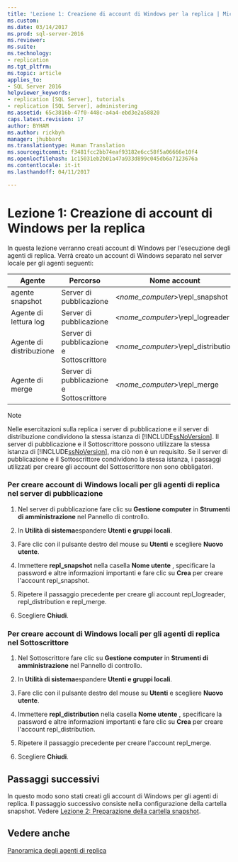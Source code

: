 ```yaml
---
title: 'Lezione 1: Creazione di account di Windows per la replica | Microsoft Docs'
ms.custom: 
ms.date: 03/14/2017
ms.prod: sql-server-2016
ms.reviewer: 
ms.suite: 
ms.technology:
- replication
ms.tgt_pltfrm: 
ms.topic: article
applies_to:
- SQL Server 2016
helpviewer_keywords:
- replication [SQL Server], tutorials
- replication [SQL Server], administering
ms.assetid: 65c3816b-47f0-448c-a4a4-ebd3e2a58820
caps.latest.revision: 17
author: BYHAM
ms.author: rickbyh
manager: jhubbard
ms.translationtype: Human Translation
ms.sourcegitcommit: f3481fcc2bb74eaf93182e6cc58f5a06666e10f4
ms.openlocfilehash: 1c15031eb2b01a47a933d899c045db6a7123676a
ms.contentlocale: it-it
ms.lasthandoff: 04/11/2017

---
```

# <a name="lesson-1-creating-windows-accounts-for-replication"></a>Lezione 1: Creazione di account di Windows per la replica
In questa lezione verranno creati account di Windows per l'esecuzione degli agenti di replica. Verrà creato un account di Windows separato nel server locale per gli agenti seguenti:  
  
|Agente|Percorso|Nome account|  
|---------|------------|----------------|  
|agente snapshot|Server di pubblicazione|\<*nome_computer*>\repl_snapshot|  
|Agente di lettura log|Server di pubblicazione|\<*nome_computer*>\repl_logreader|  
|Agente di distribuzione|Server di pubblicazione e Sottoscrittore|\<*nome_computer*>\repl_distribution|  
|Agente di merge|Server di pubblicazione e Sottoscrittore|\<*nome_computer*>\repl_merge|  
  
> [!NOTE]  
> Nelle esercitazioni sulla replica i server di pubblicazione e il server di distribuzione condividono la stessa istanza di [!INCLUDE[ssNoVersion](../../includes/ssnoversion-md.md)]. Il server di pubblicazione e il Sottoscrittore possono utilizzare la stessa istanza di [!INCLUDE[ssNoVersion](../../includes/ssnoversion-md.md)], ma ciò non è un requisito. Se il server di pubblicazione e il Sottoscrittore condividono la stessa istanza, i passaggi utilizzati per creare gli account del Sottoscrittore non sono obbligatori.  
  
### <a name="to-create-local-windows-accounts-for-replication-agents-at-the-publisher"></a>Per creare account di Windows locali per gli agenti di replica nel server di pubblicazione  
  
1.  Nel server di pubblicazione fare clic su **Gestione computer** in **Strumenti di amministrazione** nel Pannello di controllo.  
  
2.  In **Utilità di sistema**espandere **Utenti e gruppi locali**.  
  
3.  Fare clic con il pulsante destro del mouse su **Utenti** e scegliere **Nuovo utente**.  
  
4.  Immettere **repl_snapshot** nella casella **Nome utente** , specificare la password e altre informazioni importanti e fare clic su **Crea** per creare l'account repl_snapshot.  
  
5.  Ripetere il passaggio precedente per creare gli account repl_logreader, repl_distribution e repl_merge.  
  
6.  Scegliere **Chiudi**.  
  
### <a name="to-create-local-windows-accounts-for-replication-agents-at-the-subscriber"></a>Per creare account di Windows locali per gli agenti di replica nel Sottoscrittore  
  
1.  Nel Sottoscrittore fare clic su **Gestione computer** in **Strumenti di amministrazione** nel Pannello di controllo.  
  
2.  In **Utilità di sistema**espandere **Utenti e gruppi locali**.  
  
3.  Fare clic con il pulsante destro del mouse su **Utenti** e scegliere **Nuovo utente**.  
  
4.  Immettere **repl_distribution** nella casella **Nome utente** , specificare la password e altre informazioni importanti e fare clic su **Crea** per creare l'account repl_distribution.  
  
5.  Ripetere il passaggio precedente per creare l'account repl_merge.  
  
6.  Scegliere **Chiudi**.  
  
## <a name="next-steps"></a>Passaggi successivi  
In questo modo sono stati creati gli account di Windows per gli agenti di replica. Il passaggio successivo consiste nella configurazione della cartella snapshot. Vedere [Lezione 2: Preparazione della cartella snapshot](../../relational-databases/replication/lesson-2-preparing-the-snapshot-folder.md).  
  
## <a name="see-also"></a>Vedere anche  
[Panoramica degli agenti di replica](../../relational-databases/replication/agents/replication-agents-overview.md)  
  
  
  

